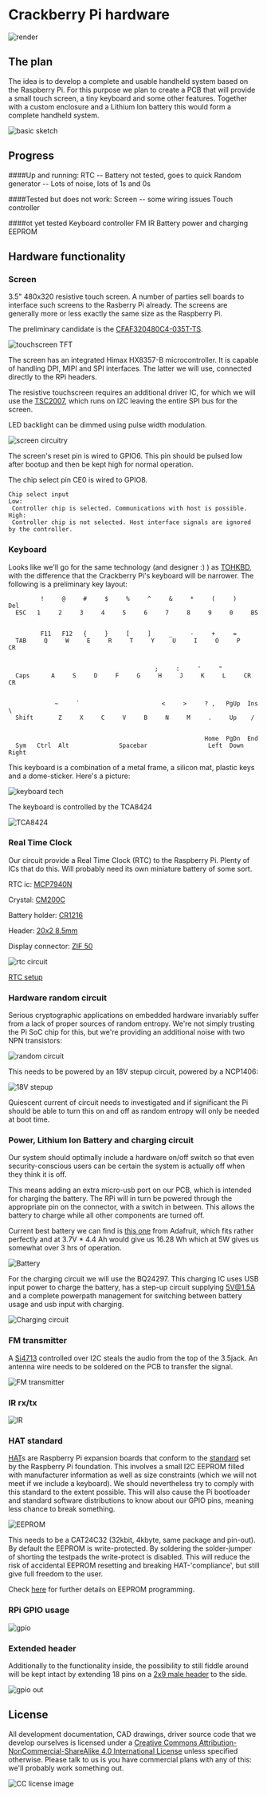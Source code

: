 # Crackberry Pi hardware

![render](https://github.com/CrackberryPi/hardware/raw/master/images/cbpi.jpg "terrible render")

## The plan

The idea is to develop a complete and usable handheld system based on the Raspberry Pi. For this purpose we plan to create a PCB that will provide a small touch screen, a tiny keyboard and some other features. Together with a custom enclosure and a Lithium Ion battery this would form a complete handheld system.

![basic sketch](https://github.com/CrackberryPi/hardware/raw/master/images/basic-sketch.png "basic sketch")

## Progress

####Up and running:
RTC -- Battery not tested, goes to quick
Random generator -- Lots of noise, lots of 1s and 0s

####Tested but does not work:
Screen -- some wiring issues
Touch controller

####ot yet tested
Keyboard controller
FM
IR
Battery power and charging
EEPROM

## Hardware functionality

### Screen

3.5" 480x320 resistive touch screen. A number of parties sell boards to interface such screens to the Rasberry Pi already. The screens are generally more or less exactly the same size as the Raspberry Pi.

The preliminary candidate is the [CFAF320480C4-035T-TS](https://www.crystalfontz.com/product/CFAF320480C4035TTS#pcn).

![touchscreen TFT](https://github.com/CrackberryPi/hardware/raw/master/images/CFAF320480.jpg "touchscreen TFT")

The screen has an integrated Himax HX8357-B microcontroller. It is capable of handling DPI, MIPI and SPI interfaces. The latter we will use, connected directly to the RPi headers.

The resistive touchscreen requires an additional driver IC, for which we will use the [TSC2007](http://www.ti.com/lit/an/slaa364/slaa364.pdf), which runs on I2C leaving the entire SPI bus for the screen.

LED backlight can be dimmed using pulse width modulation.

![screen circuitry](https://github.com/CrackberryPi/hardware/raw/master/images/screen.JPG "screen circuitry")

The screen's reset pin is wired to GPIO6. This pin should be pulsed low after bootup and then be kept high for normal operation.

The chip select pin CE0 is wired to GPIO8.
```
Chip select input
Low:
 Controller chip is selected. Communications with host is possible.
High:
 Controller chip is not selected. Host interface signals are ignored by the controller.
```

### Keyboard

Looks like we'll go for the same technology (and designer :) ) as [TOHKBD](https://www.kickstarter.com/projects/2028347278/tohkbd-the-other-half-keyboard-for-your-jolla), with the difference that the Crackberry Pi's keyboard will be narrower. The following is a preliminary key layout:

```
         !     @     #     $     %     ^     &     *     (     )     Del
  ESC   1     2     3     4     5     6     7     8     9     0     BS


         F11   F12   {     }     [     ]     _     -     +     =
  TAB     Q     W     E     R     T     Y     U     I     O     P     CR


                                         ;     :     '     " 
  Caps      A     S     D     F     G     H     J     K     L     CR  CR

    
             ~     `                       <     >     ? ,   PgUp  Ins \
  Shift       Z     X     C     V     B     N     M     .     Up    /


                                                       Home  PgDn  End
  Sym   Ctrl  Alt              Spacebar                 Left  Down  Right
```

This keyboard is a combination of a metal frame, a silicon mat, plastic keys and a dome-sticker. Here's a picture:

![keyboard tech](https://github.com/CrackberryPi/hardware/raw/master/images/keyboard-tech.jpg "keyboard-tech")

The keyboard is controlled by the TCA8424

![TCA8424](https://github.com/CrackberryPi/hardware/raw/master/images/tca8424.JPG "keyboard controller")


### Real Time Clock

Our circuit provide a Real Time Clock (RTC) to the Raspberry Pi. Plenty of ICs that do this. Will probably need its own miniature battery of some sort.

RTC ic: [MCP7940N](http://nl.mouser.com/Search/ProductDetail.aspx?R=MCP7940N-I%2fSNvirtualkeyMCP7940N-I%2fSNvirtualkey579-MCP7940N-I%2fSN)

Crystal: [CM200C](http://nl.mouser.com/ProductDetail/Citizen-Finetech-Miyota/CM200C-32768KDZB-UT/?qs=sGAEpiMZZMtzFpQ%252bfsc2VHRVaru4Cxjh)

Battery holder: [CR1216](http://nl.mouser.com/ProductDetail/Linx-Technologies/BAT-HLD-012-SMT/?qs=sGAEpiMZZMtbbFRYSpBbWwy2JjMrRsgr)

Header: [20x2 8.5mm](http://www.tme.eu/en/details/zl262-40dg/pin-headers/zl262-40dg#)

Display connector: [ZIF 50](http://www.digikey.com/product-detail/en/62684-501100ALF/609-1197-2-ND/1001511)

![rtc circuit](https://github.com/CrackberryPi/hardware/raw/master/images/RTC.png)

[RTC setup](http://tom.meinlschmidt.org/2014/02/19/mcp7940-rtc-with-pi/)

### Hardware random circuit

Serious cryptographic applications on embedded hardware invariably suffer from a lack of proper sources of random entropy. We're not simply trusting the Pi SoC chip for this, but we're providing an additional noise with two NPN transistors:

![random circuit](https://github.com/CrackberryPi/hardware/raw/master/images/random-circuit.png)

This needs to be powered by an 18V stepup circuit, powered by a NCP1406:

![18V stepup](https://github.com/CrackberryPi/hardware/raw/master/images/18V-stepup.png)

Quiescent current of circuit needs to investigated and if significant the Pi should be able to turn this on and off as random entropy will only be needed at boot time.

### Power, Lithium Ion Battery and charging circuit

Our system should optimally include a hardware on/off switch so that even security-conscious users can be certain the system is actually off when they think it is off.

This means adding an extra micro-usb port on our PCB, which is intended for charging the battery. The RPi will in turn be powered through the appropriate pin on the connector, with a switch in between. This allows the battery to charge while all other components are turned off.

Current best battery we can find is [this one](https://www.adafruit.com/products/354) from Adafruit, which fits rather perfectly and at 3.7V * 4.4 Ah would give us 16.28 Wh which at 5W gives us somewhat over 3 hrs of operation.

![Battery](https://github.com/CrackberryPi/hardware/raw/master/images/battery-adafruit.jpg "battery")

For the charging circuit we will use the BQ24297. This charging IC uses USB input power to charge the battery, has a step-up circuit supplying 5V@1.5A and a complete powerpath management for switching between battery usage and usb input with charging.

![Charging circuit](https://github.com/CrackberryPi/hardware/raw/master/images/charger.JPG "charging circuit")

### FM transmitter

A [Si4713](http://nl.mouser.com/ProductDetail/Silicon-Labs/Si4713-B30-GM/?qs=sGAEpiMZZMvRDq0TKoyiQrUxOY0c9SY0) controlled over I2C steals the audio from the top of the 3.5jack. An antenna wire needs to be soldered on the PCB to transfer the signal.

![FM transmitter](https://github.com/CrackberryPi/hardware/raw/master/images/fm.JPG "transmitter")

### IR rx/tx

![IR](https://github.com/CrackberryPi/hardware/raw/master/images/ir.JPG "infrared rx/tx")

### HAT standard

[HAT](http://www.raspberrypi.org/introducing-raspberry-pi-hats/)s are Raspberry Pi expansion boards that conform to the [standard](https://github.com/raspberrypi/hats) set by the Raspberry Pi foundation. This involves a small I2C EEPROM filled with manufacturer information as well as size constraints (which we will not meet if we include a keyboard). We should nevertheless try to comply with this standard to the extent possible. This will also cause the Pi bootloader and standard software distributions to know about our GPIO pins, meaning less chance to break something.

![EEPROM](https://github.com/CrackberryPi/hardware/raw/master/images/HAT.png)

This needs to be a CAT24C32 (32kbit, 4kbyte, same package and pin-out). By default the EEPROM is write-protected. By soldering the solder-jumper of shorting the testpads the write-protect is disabled. This will reduce the risk of accidental EEPROM resetting and breaking HAT-'compliance', but still give full freedom to the user.

Check [here](https://github.com/raspberrypi/hats/blob/master/eeprom-format.md) for further details on EEPROM programming.

### RPi GPIO usage

![gpio](https://github.com/CrackberryPi/hardware/raw/master/images/gpio.JPG)

### Extended header

Additionally to the functionality inside, the possibility to still fiddle around will be kept intact by extending 18 pins on a [2x9 male header](http://nl.mouser.com/ProductDetail/Molex/87760-1816/?qs=sGAEpiMZZMs%252bGHln7q6pmzi5lyGzg2V24XJVwyxGDq0%3d) to the side. 

![gpio out](https://github.com/CrackberryPi/hardware/raw/master/images/gpio_out.JPG)

## License 

All development documentation, CAD drawings, driver source code that we develop ourselves is licensed under a <a rel="license" href="http://creativecommons.org/licenses/by-nc-sa/4.0/">Creative Commons Attribution-NonCommercial-ShareAlike 4.0 International License</a> unless specified otherwise. Please talk to us is you have commercial plans with any of this: we'll probably work something out.

![CC license image](https://i.creativecommons.org/l/by-nc-sa/4.0/88x31.png "CC BY-NC-SA 4.0 International")
